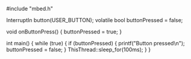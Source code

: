 #include "mbed.h"

InterruptIn button(USER_BUTTON);
volatile bool buttonPressed = false;

void onButtonPress() {
    buttonPressed = true;
}

int main() {
    while (true) {
        if (buttonPressed) {
            printf("Button pressed\n");
            buttonPressed = false;
        }
        ThisThread::sleep_for(100ms);
    }
}
